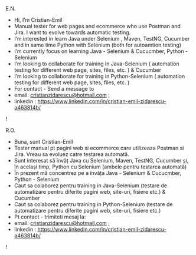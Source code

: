 E.N.
- Hi, I’m Cristian-Emil
- Manual tester for web pages and ecommerce who use Postman and Jira. I want to evolve towards automatic testing.
- I’m interested in learn Java under Selenium , Maven, TestNG, Cucumber and in same time Python with Selenium (both for autoamtion testing) 
- I’m currently focus on learning Java - Selenium & Cucucmber, Python - Selenium 
- I’m looking to collaborate for training in Java-Selenium ( automation testing for different web page, sites, files, etc. ) & Cucumber
- I’m looking to collaborate for training in Python-Selenium ( automation testing for different web page, sites, files, etc. )   
- For contact - Send a message to
- email: cristianzidarescu@hotmail.com ;
- linkedin : https://www.linkedin.com/in/cristian-emil-zidarescu-a463814b/


<!---
Cristian-Emil/Cristian-Emil is a ✨ special ✨ repository because its `README.md` (this file) appears on your GitHub profile.
You can click the Preview link to take a look at your changes.
--->
!

R.O.
- Buna, sunt Cristian-Emil
- Tester manual pt pagini web si ecommerce care utilizeaza Postman si Jira. Vreau sa evoluez catre testarea automată.
- Sunt interesat să învăț Java cu Selenium, Maven, TestNG, Cucumber și, în același timp, Python cu Selenium (ambele pentru testarea automată)
- În prezent mă concentrez pe a învăța Java - Selenium & Cucucmber, Python - Selenium
- Caut sa colaborez pentru training in Java-Selenium (testare de automatizare pentru diferite pagini web, site-uri, fisiere etc.) & Cucumber
- Caut sa colaborez pentru training in Python-Selenium (testare de automatizare pentru diferite pagini web, site-uri, fisiere etc.)
- Pt contact - trimiteti mesaj la:
- email: cristianzidarescu@hotmail.com ;
- linkedin : https://www.linkedin.com/in/cristian-emil-zidarescu-a463814b/
  
!
